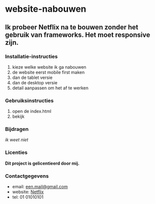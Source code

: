 # website-nabouwen

## Ik probeer Netflix na te bouwen zonder het gebruik van frameworks. Het moet responsive zijn.

### Installatie-instructies
1. kieze welke website ik ga nabouwen
2. de website eerst mobile first maken
3. dan de tablet versie
4. dan de desktop versie
5. detail aanpassen om het af te werken
  
### Gebruiksinstructies
1. open de index.html
2. bekijk
  
### Bijdragen
*ik weet niet*
  
### Licenties
**Dit project is gelicentieerd door mij.**
  
### Contactgegevens
- email: een.mail@gmail.com
- website: [Netflix](http://www.netflix.be)
- tel: 01 01010101
